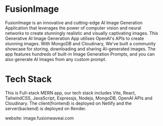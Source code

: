 # FusionImage

FusionImage is an innovative and cutting-edge AI Image Generation Application that leverages the power of computer vision and neural networks to create stunningly realistic and visually captivating images.
This Generative AI Image Generation App utilises OpenAI's APIs to create stunning images. With MongoDB and Cloudinary, We've built a community showcase for storing, downloading and sharing AI-generated images. The app features hundreds of built-in Image Generation Prompts, and you can also generate AI Images from any custom prompt.

# Tech Stack

This is Full-stack MERN app, our tech stack includes Vite, React, TailwindCSS, JavaScript, Expressjs, Nodejs, MongoDB, OpenAI APIs and Cloudinary. The client(frontend) is deployed on Netlify and the server(backend) is deployed on Render.

website: image.fusionwaveai.com
